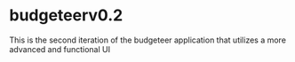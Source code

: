 # budgeteerv0.2
This is the second iteration of the budgeteer application that utilizes a more advanced and functional UI
